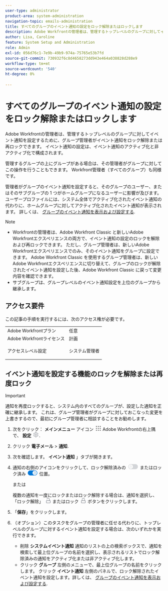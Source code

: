 ```yaml
---
user-type: administrator
product-area: system-administration
navigation-topic: emails-administration
title: すべてのグループのイベント通知の設定をロック解除またはロックします
description: Adobe Workfrontの管理者は、管理するトップレベルのグループに対してイベント通知を設定するために、グループ管理者がイベント通知をロック解除または再ロックできます。 イベント通知の設定は、イベント通知のアクティブ化と非アクティブ化で構成されます。
author: Lisa, Caroline
feature: System Setup and Administration
role: Admin
exl-id: 056d76c1-7e9b-49b9-974a-75765e53b7fd
source-git-commit: 730932f6c8d4658273dd943e464a038828d288e9
workflow-type: tm+mt
source-wordcount: '540'
ht-degree: 0%

---
```


# すべてのグループのイベント通知の設定をロック解除またはロックします

Adobe Workfrontの管理者は、管理するトップレベルのグループに対してイベント通知を設定するために、グループ管理者がイベント通知をロック解除または再ロックできます。 イベント通知の設定は、イベント通知のアクティブ化と非アクティブ化で構成されます。

管理するグループの上にグループがある場合は、その管理者がグループに対してこの操作を行うこともできます。 Workfront管理者（すべてのグループ）も同様です。

管理者がグループのイベント通知を設定すると、そのグループのユーザー、またはそのサブグループの 1 つがホームグループになるユーザーに影響が及びます。 ユーザープロファイルには、システム全体でアクティブ化されたイベント通知の代わりに、ホームグループに対してアクティブ化されたイベント通知が表示されます。 詳しくは、 [グループのイベント通知を表示および設定する](../../../administration-and-setup/manage-groups/create-and-manage-groups/view-and-configure-event-notifications-group.md).

>[!NOTE]
>
>* Workfrontの管理者は、Adobe Workfront Classic と新しいAdobe Workfrontエクスペリエンスの両方で、イベント通知の設定のロックを解除および再ロックできます。 ただし、グループ管理者は、新しいAdobe Workfrontエクスペリエンスでのみ、そのイベント通知をグループに設定できます。 Adobe Workfront Classic を使用するグループ管理者は、新しいAdobe Workfrontエクスペリエンスに切り替えて、グループのロックが解除されたイベント通知を設定した後、Adobe Workfront Classic に戻って変更内容を確認できます。
>* サブグループは、グループレベルのイベント通知設定を上位のグループから継承します。
>


## アクセス要件

この記事の手順を実行するには、次のアクセス権が必要です。

<table style="table-layout:auto"> 
 <col> 
 <col> 
 <tbody> 
  <tr> 
   <td role="rowheader">Adobe Workfrontプラン</td> 
   <td>任意</td> 
  </tr> 
  <tr> 
   <td role="rowheader">Adobe Workfrontライセンス</td> 
   <td>計画</td> 
  </tr> 
  <tr> 
   <td role="rowheader">アクセスレベル設定</td> 
   <td> <p>システム管理者</p> </td> 
  </tr> 
 </tbody> 
</table>

## イベント通知を設定する機能のロックを解除または再度ロック

>[!IMPORTANT]
>
>通知を再度ロックすると、システム内のすべてのグループが、設定した通知を正確に継承します。 これは、グループ管理者がグループに対しておこなった変更を上書きするので、最初にグループ管理者に相談することをお勧めします。

1. 次をクリック： **メインメニュー** アイコン ![](assets/main-menu-icon.png) Adobe Workfrontの右上隅で、 **設定** ![](assets/gear-icon-settings.png).

1. クリック **電子メール** > **通知**.

1. 次を確認します。 **イベント通知** 」タブが開きます。
1. 通知の右側のアイコンをクリックして、ロック解除済みの ![](assets/lock-toggle-button.png) またはロック済み ![](assets/unlock-toggle-button.png) 位置。

   または

   複数の通知を一度にロックまたはロック解除する場合は、通知を選択し、「ロック解除」 ![](assets/unlock-icon-toolbar.png) またはロック ![](assets/lock-icon-locked-qs.png) ボタンをクリックします。

1. 「**保存**」をクリックします。
1. （オプション）このタスクをグループの管理者に任せる代わりに、トップレベルのグループに対するイベント通知を設定する場合は、次のいずれかを実行できます。

   * 削除 **システムイベント通知** 通知のリストの上の検索ボックスで、通知を検索して最上位グループの名前を選択し、表示されるリストでロック解除済みの通知をアクティブ化または非アクティブ化します。
   * クリック **グループ** 左側のメニューで、最上位グループの名前をクリックします。 クリック **イベント通知** 左側のパネルで、ロック解除されたイベント通知を設定します。詳しくは、 [グループのイベント通知を表示および設定する](../../../administration-and-setup/manage-groups/create-and-manage-groups/view-and-configure-event-notifications-group.md).
